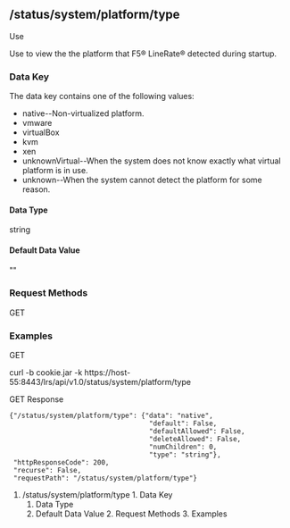 ## /status/system/platform/type

Use

Use to view the the platform that F5® LineRate® detected during startup.

### Data Key

The data key contains one of the following values:

  * native--Non-virtualized platform.
  * vmware
  * virtualBox
  * kvm
  * xen
  * unknownVirtual--When the system does not know exactly what virtual platform is in use.
  * unknown--When the system cannot detect the platform for some reason.

#### Data Type

string

#### Default Data Value

""

### Request Methods

GET

### Examples

GET

curl -b cookie.jar -k
https://host-55:8443/lrs/api/v1.0/status/system/platform/type

GET Response

    
    
    {"/status/system/platform/type": {"data": "native",
                                       "default": False,
                                       "defaultAllowed": False,
                                       "deleteAllowed": False,
                                       "numChildren": 0,
                                       "type": "string"},
     "httpResponseCode": 200,
     "recurse": False,
     "requestPath": "/status/system/platform/type"}
    

  1. /status/system/platform/type
    1. Data Key
      1. Data Type
      2. Default Data Value
    2. Request Methods
    3. Examples

